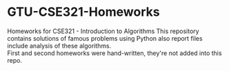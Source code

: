 # GTU-CSE321-Homeworks
Homeworks for CSE321 - Introduction to Algorithms
This repository contains solutions of famous problems using Python also report files include analysis of these algorithms.  
First and second homeworks were hand-written, they're not added into this repo.
